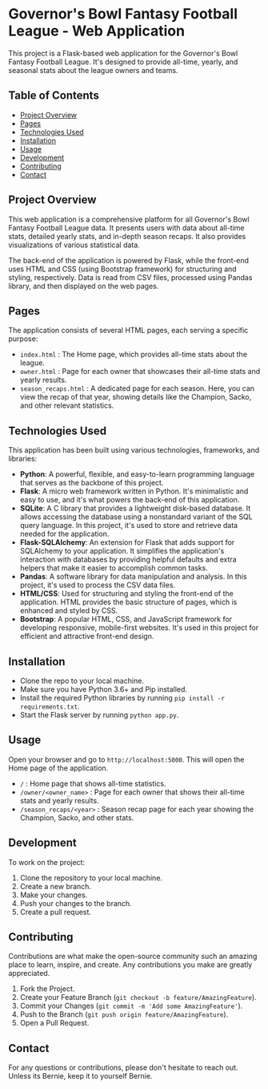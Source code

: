 # Governor's Bowl Fantasy Football League - Web Application

This project is a Flask-based web application for the Governor's Bowl Fantasy Football League. It's designed to provide all-time, yearly, and seasonal stats about the league owners and teams.

## Table of Contents

- [Project Overview](#project-overview)
- [Pages](#pages)
- [Technologies Used](#technologies-used)
- [Installation](#installation)
- [Usage](#usage)
- [Development](#development)
- [Contributing](#contributing)
- [Contact](#contact)

## Project Overview

This web application is a comprehensive platform for all Governor's Bowl Fantasy Football League data. It presents users with data about all-time stats, detailed yearly stats, and in-depth season recaps. It also provides visualizations of various statistical data.

The back-end of the application is powered by Flask, while the front-end uses HTML and CSS (using Bootstrap framework) for structuring and styling, respectively. Data is read from CSV files, processed using Pandas library, and then displayed on the web pages.

## Pages

The application consists of several HTML pages, each serving a specific purpose:

- `index.html` : The Home page, which provides all-time stats about the league.
- `owner.html` : Page for each owner that showcases their all-time stats and yearly results.
- `season_recaps.html` : A dedicated page for each season. Here, you can view the recap of that year, showing details like the Champion, Sacko, and other relevant statistics.

## Technologies Used

This application has been built using various technologies, frameworks, and libraries:

- **Python**: A powerful, flexible, and easy-to-learn programming language that serves as the backbone of this project.
- **Flask**: A micro web framework written in Python. It's minimalistic and easy to use, and it's what powers the back-end of this application.
- **SQLite**: A C library that provides a lightweight disk-based database. It allows accessing the database using a nonstandard variant of the SQL query language. In this project, it's used to store and retrieve data needed for the application.
- **Flask-SQLAlchemy**: An extension for Flask that adds support for SQLAlchemy to your application. It simplifies the application's interaction with databases by providing helpful defaults and extra helpers that make it easier to accomplish common tasks.
- **Pandas**: A software library for data manipulation and analysis. In this project, it's used to process the CSV data files.
- **HTML/CSS**: Used for structuring and styling the front-end of the application. HTML provides the basic structure of pages, which is enhanced and styled by CSS.
- **Bootstrap**: A popular HTML, CSS, and JavaScript framework for developing responsive, mobile-first websites. It's used in this project for efficient and attractive front-end design.

## Installation

- Clone the repo to your local machine.
- Make sure you have Python 3.6+ and Pip installed.
- Install the required Python libraries by running `pip install -r requirements.txt`.
- Start the Flask server by running `python app.py`.

## Usage

Open your browser and go to `http://localhost:5000`. This will open the Home page of the application.

- `/` : Home page that shows all-time statistics.
- `/owner/<owner_name>` : Page for each owner that shows their all-time stats and yearly results.
- `/season_recaps/<year>` : Season recap page for each year showing the Champion, Sacko, and other stats.

## Development

To work on the project:

1. Clone the repository to your local machine.
2. Create a new branch.
3. Make your changes.
4. Push your changes to the branch.
5. Create a pull request.

## Contributing

Contributions are what make the open-source community such an amazing place to learn, inspire, and create. Any contributions you make are greatly appreciated.

1. Fork the Project.
2. Create your Feature Branch (`git checkout -b feature/AmazingFeature`).
3. Commit your Changes (`git commit -m 'Add some AmazingFeature'`).
4. Push to the Branch (`git push origin feature/AmazingFeature`).
5. Open a Pull Request.

## Contact

For any questions or contributions, please don't hesitate to reach out. Unless its Bernie, keep it to yourself Bernie. 
